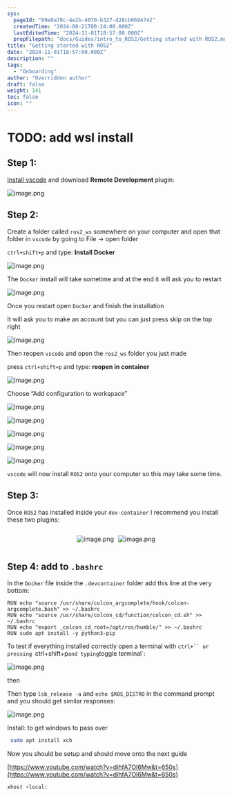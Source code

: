```yaml
---
sys:
  pageId: "89e0a78c-4e2b-4070-b327-d28cb0694742"
  createdTime: "2024-08-21T00:24:00.000Z"
  lastEditedTime: "2024-11-01T18:57:00.000Z"
  propFilepath: "docs/Guides/intro_to_ROS2/Getting started with ROS2.md"
title: "Getting started with ROS2"
date: "2024-11-01T18:57:00.000Z"
description: ""
tags:
  - "Onboarding"
author: "Overridden author"
draft: false
weight: 141
toc: false
icon: ""
---
```


# TODO: add wsl install

## Step 1:

[Install vscode](https://code.visualstudio.com/download) and download **Remote Development** plugin:

![image.png](https://prod-files-secure.s3.us-west-2.amazonaws.com/d518164a-d88e-44d1-a4ee-3adb3bd8bce0/efb52993-1881-4a40-b95e-6f020334f022/image.png?X-Amz-Algorithm=AWS4-HMAC-SHA256&X-Amz-Content-Sha256=UNSIGNED-PAYLOAD&X-Amz-Credential=ASIAZI2LB466RNCUF4QR%2F20250406%2Fus-west-2%2Fs3%2Faws4_request&X-Amz-Date=20250406T080932Z&X-Amz-Expires=3600&X-Amz-Security-Token=IQoJb3JpZ2luX2VjEMf%2F%2F%2F%2F%2F%2F%2F%2F%2F%2FwEaCXVzLXdlc3QtMiJHMEUCIEozjoi%2Bcw3ziSj1qE9Zr7tO3akXG6FTqNVcPIua8s07AiEA6G4nleawBRxFgzt63swD6OVvilE8n%2B%2F6CW%2BSPtdwgHMq%2FwMIQBAAGgw2Mzc0MjMxODM4MDUiDHqQlrtwAp93yC4sTSrcA9I4Zvw4MpMecAbviOHNzoiSSITJIn1afoDQsEzTWvlOn2STBkhqCW2lIceUGHlyNI%2FDvBhI%2B6mfr7hGiFL9s5UMM0dV2jlo3OR64FTaR%2F%2B1HSWfJUEcStwBJ9vkdnU4g6PY9DBgwPC0TasYfHwEcJIP7gZ8kwO%2BILeHkJq8zbD0hcl9AF6z7wCL7GTRbtxKgZjsA98FooYIQEmtiSKwLnUsm65d%2FY9%2BTVDpzd9ueWXV8ysDLplVQKSORWBGzXpP9wI58JUT6%2B2oUvpn19A1aFjIMU8ArQOkcPHVePvbelZyo3ml2xudd9q0mjfksiycqwVyy3Ju%2BmXzT9%2BHSPQF1PqHkC4R8ZrLkvZVGiSPHZXgW8nLK1BJwTb%2Fx6kkK%2F7DXud0RAorbQM3ulB9tDyj%2B6skXrM3%2BVCKF62lXfyCJIYwRGbj7dgoFQQWtrNPquWBk1%2BnLPYVOaMAYwoiZL5fBS34LwCGjTU600DkNckFy6y5wzj1op2nNP0r%2Bisb99CbmW4KWxLBvs7GBJ%2BneZWM8rGjvu73OBVc1%2FRYb00b6lduoWtdzEcG8ppvVoHzCVmg%2FC04nhxjClwtYUtjF%2Fs4qgJXP6A04INYBeCevCQwlTNc%2BG3cCDGu5H4luM8aMPm%2FyL8GOqUByXUmoUdiWvxMkvKZfRXhW4ymsoaKInGN3YNCHYzTLFnrrjxTgH2N4ZYMcxzAqYHIWeUkuYAwngdsVcYOl4R%2BSElWuIFaIaQCn6yjKTYpOHhgqWY6AaXuRu3fh20tgX0byMh5Iodtxf0S2wUNU%2BvgqQHT0OZ6b2CagLIZLfmGgdXyrp%2F%2FptczBWIobtRWvPX%2FR16jo4gqxO5mmsciuRnZRszBjH2Y&X-Amz-Signature=5e6255f8fa2bfe30822518adc046b6a9b0c980a9e04cfa02d44f83e0973d1929&X-Amz-SignedHeaders=host&x-id=GetObject)

## Step 2:

Create a folder called `ros2_ws` somewhere on your computer and open that folder in `vscode` by going to File → open folder 

`ctrl+shift+p` and type: **Install Docker**

![image.png](https://prod-files-secure.s3.us-west-2.amazonaws.com/d518164a-d88e-44d1-a4ee-3adb3bd8bce0/2269dc0e-1cd5-47ff-bceb-c04ad9b2eab0/image.png?X-Amz-Algorithm=AWS4-HMAC-SHA256&X-Amz-Content-Sha256=UNSIGNED-PAYLOAD&X-Amz-Credential=ASIAZI2LB466RNCUF4QR%2F20250406%2Fus-west-2%2Fs3%2Faws4_request&X-Amz-Date=20250406T080932Z&X-Amz-Expires=3600&X-Amz-Security-Token=IQoJb3JpZ2luX2VjEMf%2F%2F%2F%2F%2F%2F%2F%2F%2F%2FwEaCXVzLXdlc3QtMiJHMEUCIEozjoi%2Bcw3ziSj1qE9Zr7tO3akXG6FTqNVcPIua8s07AiEA6G4nleawBRxFgzt63swD6OVvilE8n%2B%2F6CW%2BSPtdwgHMq%2FwMIQBAAGgw2Mzc0MjMxODM4MDUiDHqQlrtwAp93yC4sTSrcA9I4Zvw4MpMecAbviOHNzoiSSITJIn1afoDQsEzTWvlOn2STBkhqCW2lIceUGHlyNI%2FDvBhI%2B6mfr7hGiFL9s5UMM0dV2jlo3OR64FTaR%2F%2B1HSWfJUEcStwBJ9vkdnU4g6PY9DBgwPC0TasYfHwEcJIP7gZ8kwO%2BILeHkJq8zbD0hcl9AF6z7wCL7GTRbtxKgZjsA98FooYIQEmtiSKwLnUsm65d%2FY9%2BTVDpzd9ueWXV8ysDLplVQKSORWBGzXpP9wI58JUT6%2B2oUvpn19A1aFjIMU8ArQOkcPHVePvbelZyo3ml2xudd9q0mjfksiycqwVyy3Ju%2BmXzT9%2BHSPQF1PqHkC4R8ZrLkvZVGiSPHZXgW8nLK1BJwTb%2Fx6kkK%2F7DXud0RAorbQM3ulB9tDyj%2B6skXrM3%2BVCKF62lXfyCJIYwRGbj7dgoFQQWtrNPquWBk1%2BnLPYVOaMAYwoiZL5fBS34LwCGjTU600DkNckFy6y5wzj1op2nNP0r%2Bisb99CbmW4KWxLBvs7GBJ%2BneZWM8rGjvu73OBVc1%2FRYb00b6lduoWtdzEcG8ppvVoHzCVmg%2FC04nhxjClwtYUtjF%2Fs4qgJXP6A04INYBeCevCQwlTNc%2BG3cCDGu5H4luM8aMPm%2FyL8GOqUByXUmoUdiWvxMkvKZfRXhW4ymsoaKInGN3YNCHYzTLFnrrjxTgH2N4ZYMcxzAqYHIWeUkuYAwngdsVcYOl4R%2BSElWuIFaIaQCn6yjKTYpOHhgqWY6AaXuRu3fh20tgX0byMh5Iodtxf0S2wUNU%2BvgqQHT0OZ6b2CagLIZLfmGgdXyrp%2F%2FptczBWIobtRWvPX%2FR16jo4gqxO5mmsciuRnZRszBjH2Y&X-Amz-Signature=4ac43f4e7ea3dfe71bb7a922924aaefa899d1cc4f4e83667cd2fd05270ca43ae&X-Amz-SignedHeaders=host&x-id=GetObject)

The `Docker` install will take sometime and at the end it will ask you to restart

![image.png](https://prod-files-secure.s3.us-west-2.amazonaws.com/d518164a-d88e-44d1-a4ee-3adb3bd8bce0/ed233f78-be33-4b1f-b89c-9c346c0e961e/image.png?X-Amz-Algorithm=AWS4-HMAC-SHA256&X-Amz-Content-Sha256=UNSIGNED-PAYLOAD&X-Amz-Credential=ASIAZI2LB466RNCUF4QR%2F20250406%2Fus-west-2%2Fs3%2Faws4_request&X-Amz-Date=20250406T080932Z&X-Amz-Expires=3600&X-Amz-Security-Token=IQoJb3JpZ2luX2VjEMf%2F%2F%2F%2F%2F%2F%2F%2F%2F%2FwEaCXVzLXdlc3QtMiJHMEUCIEozjoi%2Bcw3ziSj1qE9Zr7tO3akXG6FTqNVcPIua8s07AiEA6G4nleawBRxFgzt63swD6OVvilE8n%2B%2F6CW%2BSPtdwgHMq%2FwMIQBAAGgw2Mzc0MjMxODM4MDUiDHqQlrtwAp93yC4sTSrcA9I4Zvw4MpMecAbviOHNzoiSSITJIn1afoDQsEzTWvlOn2STBkhqCW2lIceUGHlyNI%2FDvBhI%2B6mfr7hGiFL9s5UMM0dV2jlo3OR64FTaR%2F%2B1HSWfJUEcStwBJ9vkdnU4g6PY9DBgwPC0TasYfHwEcJIP7gZ8kwO%2BILeHkJq8zbD0hcl9AF6z7wCL7GTRbtxKgZjsA98FooYIQEmtiSKwLnUsm65d%2FY9%2BTVDpzd9ueWXV8ysDLplVQKSORWBGzXpP9wI58JUT6%2B2oUvpn19A1aFjIMU8ArQOkcPHVePvbelZyo3ml2xudd9q0mjfksiycqwVyy3Ju%2BmXzT9%2BHSPQF1PqHkC4R8ZrLkvZVGiSPHZXgW8nLK1BJwTb%2Fx6kkK%2F7DXud0RAorbQM3ulB9tDyj%2B6skXrM3%2BVCKF62lXfyCJIYwRGbj7dgoFQQWtrNPquWBk1%2BnLPYVOaMAYwoiZL5fBS34LwCGjTU600DkNckFy6y5wzj1op2nNP0r%2Bisb99CbmW4KWxLBvs7GBJ%2BneZWM8rGjvu73OBVc1%2FRYb00b6lduoWtdzEcG8ppvVoHzCVmg%2FC04nhxjClwtYUtjF%2Fs4qgJXP6A04INYBeCevCQwlTNc%2BG3cCDGu5H4luM8aMPm%2FyL8GOqUByXUmoUdiWvxMkvKZfRXhW4ymsoaKInGN3YNCHYzTLFnrrjxTgH2N4ZYMcxzAqYHIWeUkuYAwngdsVcYOl4R%2BSElWuIFaIaQCn6yjKTYpOHhgqWY6AaXuRu3fh20tgX0byMh5Iodtxf0S2wUNU%2BvgqQHT0OZ6b2CagLIZLfmGgdXyrp%2F%2FptczBWIobtRWvPX%2FR16jo4gqxO5mmsciuRnZRszBjH2Y&X-Amz-Signature=aa3eef46a1cb65a8cc0aabf151d80fabd170b169e4415516a19cb34d167cafaa&X-Amz-SignedHeaders=host&x-id=GetObject)

Once you restart open `Docker` and finish the installation

It will ask you to make an account but you can just press skip on the top right

![image.png](https://prod-files-secure.s3.us-west-2.amazonaws.com/d518164a-d88e-44d1-a4ee-3adb3bd8bce0/21010ad9-1659-4fd9-9f59-9932a09b2a3d/image.png?X-Amz-Algorithm=AWS4-HMAC-SHA256&X-Amz-Content-Sha256=UNSIGNED-PAYLOAD&X-Amz-Credential=ASIAZI2LB466RNCUF4QR%2F20250406%2Fus-west-2%2Fs3%2Faws4_request&X-Amz-Date=20250406T080932Z&X-Amz-Expires=3600&X-Amz-Security-Token=IQoJb3JpZ2luX2VjEMf%2F%2F%2F%2F%2F%2F%2F%2F%2F%2FwEaCXVzLXdlc3QtMiJHMEUCIEozjoi%2Bcw3ziSj1qE9Zr7tO3akXG6FTqNVcPIua8s07AiEA6G4nleawBRxFgzt63swD6OVvilE8n%2B%2F6CW%2BSPtdwgHMq%2FwMIQBAAGgw2Mzc0MjMxODM4MDUiDHqQlrtwAp93yC4sTSrcA9I4Zvw4MpMecAbviOHNzoiSSITJIn1afoDQsEzTWvlOn2STBkhqCW2lIceUGHlyNI%2FDvBhI%2B6mfr7hGiFL9s5UMM0dV2jlo3OR64FTaR%2F%2B1HSWfJUEcStwBJ9vkdnU4g6PY9DBgwPC0TasYfHwEcJIP7gZ8kwO%2BILeHkJq8zbD0hcl9AF6z7wCL7GTRbtxKgZjsA98FooYIQEmtiSKwLnUsm65d%2FY9%2BTVDpzd9ueWXV8ysDLplVQKSORWBGzXpP9wI58JUT6%2B2oUvpn19A1aFjIMU8ArQOkcPHVePvbelZyo3ml2xudd9q0mjfksiycqwVyy3Ju%2BmXzT9%2BHSPQF1PqHkC4R8ZrLkvZVGiSPHZXgW8nLK1BJwTb%2Fx6kkK%2F7DXud0RAorbQM3ulB9tDyj%2B6skXrM3%2BVCKF62lXfyCJIYwRGbj7dgoFQQWtrNPquWBk1%2BnLPYVOaMAYwoiZL5fBS34LwCGjTU600DkNckFy6y5wzj1op2nNP0r%2Bisb99CbmW4KWxLBvs7GBJ%2BneZWM8rGjvu73OBVc1%2FRYb00b6lduoWtdzEcG8ppvVoHzCVmg%2FC04nhxjClwtYUtjF%2Fs4qgJXP6A04INYBeCevCQwlTNc%2BG3cCDGu5H4luM8aMPm%2FyL8GOqUByXUmoUdiWvxMkvKZfRXhW4ymsoaKInGN3YNCHYzTLFnrrjxTgH2N4ZYMcxzAqYHIWeUkuYAwngdsVcYOl4R%2BSElWuIFaIaQCn6yjKTYpOHhgqWY6AaXuRu3fh20tgX0byMh5Iodtxf0S2wUNU%2BvgqQHT0OZ6b2CagLIZLfmGgdXyrp%2F%2FptczBWIobtRWvPX%2FR16jo4gqxO5mmsciuRnZRszBjH2Y&X-Amz-Signature=1fa7fcd5c2315ed6bb481577893ae3fd6cd81a91118407cdfd54eba2ebd63de3&X-Amz-SignedHeaders=host&x-id=GetObject)

Then reopen `vscode` and open the `ros2_ws` folder you just made

press `ctrl+shift+p` and type: **reopen in container**

![image.png](https://prod-files-secure.s3.us-west-2.amazonaws.com/d518164a-d88e-44d1-a4ee-3adb3bd8bce0/4e93b8c2-41ad-488c-8095-c74205196118/image.png?X-Amz-Algorithm=AWS4-HMAC-SHA256&X-Amz-Content-Sha256=UNSIGNED-PAYLOAD&X-Amz-Credential=ASIAZI2LB466RNCUF4QR%2F20250406%2Fus-west-2%2Fs3%2Faws4_request&X-Amz-Date=20250406T080932Z&X-Amz-Expires=3600&X-Amz-Security-Token=IQoJb3JpZ2luX2VjEMf%2F%2F%2F%2F%2F%2F%2F%2F%2F%2FwEaCXVzLXdlc3QtMiJHMEUCIEozjoi%2Bcw3ziSj1qE9Zr7tO3akXG6FTqNVcPIua8s07AiEA6G4nleawBRxFgzt63swD6OVvilE8n%2B%2F6CW%2BSPtdwgHMq%2FwMIQBAAGgw2Mzc0MjMxODM4MDUiDHqQlrtwAp93yC4sTSrcA9I4Zvw4MpMecAbviOHNzoiSSITJIn1afoDQsEzTWvlOn2STBkhqCW2lIceUGHlyNI%2FDvBhI%2B6mfr7hGiFL9s5UMM0dV2jlo3OR64FTaR%2F%2B1HSWfJUEcStwBJ9vkdnU4g6PY9DBgwPC0TasYfHwEcJIP7gZ8kwO%2BILeHkJq8zbD0hcl9AF6z7wCL7GTRbtxKgZjsA98FooYIQEmtiSKwLnUsm65d%2FY9%2BTVDpzd9ueWXV8ysDLplVQKSORWBGzXpP9wI58JUT6%2B2oUvpn19A1aFjIMU8ArQOkcPHVePvbelZyo3ml2xudd9q0mjfksiycqwVyy3Ju%2BmXzT9%2BHSPQF1PqHkC4R8ZrLkvZVGiSPHZXgW8nLK1BJwTb%2Fx6kkK%2F7DXud0RAorbQM3ulB9tDyj%2B6skXrM3%2BVCKF62lXfyCJIYwRGbj7dgoFQQWtrNPquWBk1%2BnLPYVOaMAYwoiZL5fBS34LwCGjTU600DkNckFy6y5wzj1op2nNP0r%2Bisb99CbmW4KWxLBvs7GBJ%2BneZWM8rGjvu73OBVc1%2FRYb00b6lduoWtdzEcG8ppvVoHzCVmg%2FC04nhxjClwtYUtjF%2Fs4qgJXP6A04INYBeCevCQwlTNc%2BG3cCDGu5H4luM8aMPm%2FyL8GOqUByXUmoUdiWvxMkvKZfRXhW4ymsoaKInGN3YNCHYzTLFnrrjxTgH2N4ZYMcxzAqYHIWeUkuYAwngdsVcYOl4R%2BSElWuIFaIaQCn6yjKTYpOHhgqWY6AaXuRu3fh20tgX0byMh5Iodtxf0S2wUNU%2BvgqQHT0OZ6b2CagLIZLfmGgdXyrp%2F%2FptczBWIobtRWvPX%2FR16jo4gqxO5mmsciuRnZRszBjH2Y&X-Amz-Signature=235a7fa0103c340d832a27701963096ac4ebef3d1cebe4ee8d8d790959fae885&X-Amz-SignedHeaders=host&x-id=GetObject)

Choose “Add configuration to workspace”

![image.png](https://prod-files-secure.s3.us-west-2.amazonaws.com/d518164a-d88e-44d1-a4ee-3adb3bd8bce0/9560b282-5060-4989-ba37-97e7b2c22476/image.png?X-Amz-Algorithm=AWS4-HMAC-SHA256&X-Amz-Content-Sha256=UNSIGNED-PAYLOAD&X-Amz-Credential=ASIAZI2LB466RNCUF4QR%2F20250406%2Fus-west-2%2Fs3%2Faws4_request&X-Amz-Date=20250406T080932Z&X-Amz-Expires=3600&X-Amz-Security-Token=IQoJb3JpZ2luX2VjEMf%2F%2F%2F%2F%2F%2F%2F%2F%2F%2FwEaCXVzLXdlc3QtMiJHMEUCIEozjoi%2Bcw3ziSj1qE9Zr7tO3akXG6FTqNVcPIua8s07AiEA6G4nleawBRxFgzt63swD6OVvilE8n%2B%2F6CW%2BSPtdwgHMq%2FwMIQBAAGgw2Mzc0MjMxODM4MDUiDHqQlrtwAp93yC4sTSrcA9I4Zvw4MpMecAbviOHNzoiSSITJIn1afoDQsEzTWvlOn2STBkhqCW2lIceUGHlyNI%2FDvBhI%2B6mfr7hGiFL9s5UMM0dV2jlo3OR64FTaR%2F%2B1HSWfJUEcStwBJ9vkdnU4g6PY9DBgwPC0TasYfHwEcJIP7gZ8kwO%2BILeHkJq8zbD0hcl9AF6z7wCL7GTRbtxKgZjsA98FooYIQEmtiSKwLnUsm65d%2FY9%2BTVDpzd9ueWXV8ysDLplVQKSORWBGzXpP9wI58JUT6%2B2oUvpn19A1aFjIMU8ArQOkcPHVePvbelZyo3ml2xudd9q0mjfksiycqwVyy3Ju%2BmXzT9%2BHSPQF1PqHkC4R8ZrLkvZVGiSPHZXgW8nLK1BJwTb%2Fx6kkK%2F7DXud0RAorbQM3ulB9tDyj%2B6skXrM3%2BVCKF62lXfyCJIYwRGbj7dgoFQQWtrNPquWBk1%2BnLPYVOaMAYwoiZL5fBS34LwCGjTU600DkNckFy6y5wzj1op2nNP0r%2Bisb99CbmW4KWxLBvs7GBJ%2BneZWM8rGjvu73OBVc1%2FRYb00b6lduoWtdzEcG8ppvVoHzCVmg%2FC04nhxjClwtYUtjF%2Fs4qgJXP6A04INYBeCevCQwlTNc%2BG3cCDGu5H4luM8aMPm%2FyL8GOqUByXUmoUdiWvxMkvKZfRXhW4ymsoaKInGN3YNCHYzTLFnrrjxTgH2N4ZYMcxzAqYHIWeUkuYAwngdsVcYOl4R%2BSElWuIFaIaQCn6yjKTYpOHhgqWY6AaXuRu3fh20tgX0byMh5Iodtxf0S2wUNU%2BvgqQHT0OZ6b2CagLIZLfmGgdXyrp%2F%2FptczBWIobtRWvPX%2FR16jo4gqxO5mmsciuRnZRszBjH2Y&X-Amz-Signature=dd4223ada114d1c7d26db92867012176ea4d3847a5f996248b47720f295e59c4&X-Amz-SignedHeaders=host&x-id=GetObject)

![image.png](https://prod-files-secure.s3.us-west-2.amazonaws.com/d518164a-d88e-44d1-a4ee-3adb3bd8bce0/2ee63f81-886b-48e8-a553-dc6e5eac99e4/image.png?X-Amz-Algorithm=AWS4-HMAC-SHA256&X-Amz-Content-Sha256=UNSIGNED-PAYLOAD&X-Amz-Credential=ASIAZI2LB466RNCUF4QR%2F20250406%2Fus-west-2%2Fs3%2Faws4_request&X-Amz-Date=20250406T080932Z&X-Amz-Expires=3600&X-Amz-Security-Token=IQoJb3JpZ2luX2VjEMf%2F%2F%2F%2F%2F%2F%2F%2F%2F%2FwEaCXVzLXdlc3QtMiJHMEUCIEozjoi%2Bcw3ziSj1qE9Zr7tO3akXG6FTqNVcPIua8s07AiEA6G4nleawBRxFgzt63swD6OVvilE8n%2B%2F6CW%2BSPtdwgHMq%2FwMIQBAAGgw2Mzc0MjMxODM4MDUiDHqQlrtwAp93yC4sTSrcA9I4Zvw4MpMecAbviOHNzoiSSITJIn1afoDQsEzTWvlOn2STBkhqCW2lIceUGHlyNI%2FDvBhI%2B6mfr7hGiFL9s5UMM0dV2jlo3OR64FTaR%2F%2B1HSWfJUEcStwBJ9vkdnU4g6PY9DBgwPC0TasYfHwEcJIP7gZ8kwO%2BILeHkJq8zbD0hcl9AF6z7wCL7GTRbtxKgZjsA98FooYIQEmtiSKwLnUsm65d%2FY9%2BTVDpzd9ueWXV8ysDLplVQKSORWBGzXpP9wI58JUT6%2B2oUvpn19A1aFjIMU8ArQOkcPHVePvbelZyo3ml2xudd9q0mjfksiycqwVyy3Ju%2BmXzT9%2BHSPQF1PqHkC4R8ZrLkvZVGiSPHZXgW8nLK1BJwTb%2Fx6kkK%2F7DXud0RAorbQM3ulB9tDyj%2B6skXrM3%2BVCKF62lXfyCJIYwRGbj7dgoFQQWtrNPquWBk1%2BnLPYVOaMAYwoiZL5fBS34LwCGjTU600DkNckFy6y5wzj1op2nNP0r%2Bisb99CbmW4KWxLBvs7GBJ%2BneZWM8rGjvu73OBVc1%2FRYb00b6lduoWtdzEcG8ppvVoHzCVmg%2FC04nhxjClwtYUtjF%2Fs4qgJXP6A04INYBeCevCQwlTNc%2BG3cCDGu5H4luM8aMPm%2FyL8GOqUByXUmoUdiWvxMkvKZfRXhW4ymsoaKInGN3YNCHYzTLFnrrjxTgH2N4ZYMcxzAqYHIWeUkuYAwngdsVcYOl4R%2BSElWuIFaIaQCn6yjKTYpOHhgqWY6AaXuRu3fh20tgX0byMh5Iodtxf0S2wUNU%2BvgqQHT0OZ6b2CagLIZLfmGgdXyrp%2F%2FptczBWIobtRWvPX%2FR16jo4gqxO5mmsciuRnZRszBjH2Y&X-Amz-Signature=2aca579cfac788d23b28118eeb044199177259019eea7bbc96efbab8ceabb49d&X-Amz-SignedHeaders=host&x-id=GetObject)

![image.png](https://prod-files-secure.s3.us-west-2.amazonaws.com/d518164a-d88e-44d1-a4ee-3adb3bd8bce0/ae1580b2-b048-407e-aed9-b584224a7a04/image.png?X-Amz-Algorithm=AWS4-HMAC-SHA256&X-Amz-Content-Sha256=UNSIGNED-PAYLOAD&X-Amz-Credential=ASIAZI2LB466RNCUF4QR%2F20250406%2Fus-west-2%2Fs3%2Faws4_request&X-Amz-Date=20250406T080932Z&X-Amz-Expires=3600&X-Amz-Security-Token=IQoJb3JpZ2luX2VjEMf%2F%2F%2F%2F%2F%2F%2F%2F%2F%2FwEaCXVzLXdlc3QtMiJHMEUCIEozjoi%2Bcw3ziSj1qE9Zr7tO3akXG6FTqNVcPIua8s07AiEA6G4nleawBRxFgzt63swD6OVvilE8n%2B%2F6CW%2BSPtdwgHMq%2FwMIQBAAGgw2Mzc0MjMxODM4MDUiDHqQlrtwAp93yC4sTSrcA9I4Zvw4MpMecAbviOHNzoiSSITJIn1afoDQsEzTWvlOn2STBkhqCW2lIceUGHlyNI%2FDvBhI%2B6mfr7hGiFL9s5UMM0dV2jlo3OR64FTaR%2F%2B1HSWfJUEcStwBJ9vkdnU4g6PY9DBgwPC0TasYfHwEcJIP7gZ8kwO%2BILeHkJq8zbD0hcl9AF6z7wCL7GTRbtxKgZjsA98FooYIQEmtiSKwLnUsm65d%2FY9%2BTVDpzd9ueWXV8ysDLplVQKSORWBGzXpP9wI58JUT6%2B2oUvpn19A1aFjIMU8ArQOkcPHVePvbelZyo3ml2xudd9q0mjfksiycqwVyy3Ju%2BmXzT9%2BHSPQF1PqHkC4R8ZrLkvZVGiSPHZXgW8nLK1BJwTb%2Fx6kkK%2F7DXud0RAorbQM3ulB9tDyj%2B6skXrM3%2BVCKF62lXfyCJIYwRGbj7dgoFQQWtrNPquWBk1%2BnLPYVOaMAYwoiZL5fBS34LwCGjTU600DkNckFy6y5wzj1op2nNP0r%2Bisb99CbmW4KWxLBvs7GBJ%2BneZWM8rGjvu73OBVc1%2FRYb00b6lduoWtdzEcG8ppvVoHzCVmg%2FC04nhxjClwtYUtjF%2Fs4qgJXP6A04INYBeCevCQwlTNc%2BG3cCDGu5H4luM8aMPm%2FyL8GOqUByXUmoUdiWvxMkvKZfRXhW4ymsoaKInGN3YNCHYzTLFnrrjxTgH2N4ZYMcxzAqYHIWeUkuYAwngdsVcYOl4R%2BSElWuIFaIaQCn6yjKTYpOHhgqWY6AaXuRu3fh20tgX0byMh5Iodtxf0S2wUNU%2BvgqQHT0OZ6b2CagLIZLfmGgdXyrp%2F%2FptczBWIobtRWvPX%2FR16jo4gqxO5mmsciuRnZRszBjH2Y&X-Amz-Signature=99b877fa92a1f854cab9696aeb44576a10155c344378c94fca457445b45a0753&X-Amz-SignedHeaders=host&x-id=GetObject)

![image.png](https://prod-files-secure.s3.us-west-2.amazonaws.com/d518164a-d88e-44d1-a4ee-3adb3bd8bce0/53255b28-f75e-430f-b9e3-c0ac8577e42b/image.png?X-Amz-Algorithm=AWS4-HMAC-SHA256&X-Amz-Content-Sha256=UNSIGNED-PAYLOAD&X-Amz-Credential=ASIAZI2LB466RNCUF4QR%2F20250406%2Fus-west-2%2Fs3%2Faws4_request&X-Amz-Date=20250406T080932Z&X-Amz-Expires=3600&X-Amz-Security-Token=IQoJb3JpZ2luX2VjEMf%2F%2F%2F%2F%2F%2F%2F%2F%2F%2FwEaCXVzLXdlc3QtMiJHMEUCIEozjoi%2Bcw3ziSj1qE9Zr7tO3akXG6FTqNVcPIua8s07AiEA6G4nleawBRxFgzt63swD6OVvilE8n%2B%2F6CW%2BSPtdwgHMq%2FwMIQBAAGgw2Mzc0MjMxODM4MDUiDHqQlrtwAp93yC4sTSrcA9I4Zvw4MpMecAbviOHNzoiSSITJIn1afoDQsEzTWvlOn2STBkhqCW2lIceUGHlyNI%2FDvBhI%2B6mfr7hGiFL9s5UMM0dV2jlo3OR64FTaR%2F%2B1HSWfJUEcStwBJ9vkdnU4g6PY9DBgwPC0TasYfHwEcJIP7gZ8kwO%2BILeHkJq8zbD0hcl9AF6z7wCL7GTRbtxKgZjsA98FooYIQEmtiSKwLnUsm65d%2FY9%2BTVDpzd9ueWXV8ysDLplVQKSORWBGzXpP9wI58JUT6%2B2oUvpn19A1aFjIMU8ArQOkcPHVePvbelZyo3ml2xudd9q0mjfksiycqwVyy3Ju%2BmXzT9%2BHSPQF1PqHkC4R8ZrLkvZVGiSPHZXgW8nLK1BJwTb%2Fx6kkK%2F7DXud0RAorbQM3ulB9tDyj%2B6skXrM3%2BVCKF62lXfyCJIYwRGbj7dgoFQQWtrNPquWBk1%2BnLPYVOaMAYwoiZL5fBS34LwCGjTU600DkNckFy6y5wzj1op2nNP0r%2Bisb99CbmW4KWxLBvs7GBJ%2BneZWM8rGjvu73OBVc1%2FRYb00b6lduoWtdzEcG8ppvVoHzCVmg%2FC04nhxjClwtYUtjF%2Fs4qgJXP6A04INYBeCevCQwlTNc%2BG3cCDGu5H4luM8aMPm%2FyL8GOqUByXUmoUdiWvxMkvKZfRXhW4ymsoaKInGN3YNCHYzTLFnrrjxTgH2N4ZYMcxzAqYHIWeUkuYAwngdsVcYOl4R%2BSElWuIFaIaQCn6yjKTYpOHhgqWY6AaXuRu3fh20tgX0byMh5Iodtxf0S2wUNU%2BvgqQHT0OZ6b2CagLIZLfmGgdXyrp%2F%2FptczBWIobtRWvPX%2FR16jo4gqxO5mmsciuRnZRszBjH2Y&X-Amz-Signature=71e7a3bef22651bc0054ca7573ee252646145370fa65461513d4a85a164bac1f&X-Amz-SignedHeaders=host&x-id=GetObject)

![image.png](https://prod-files-secure.s3.us-west-2.amazonaws.com/d518164a-d88e-44d1-a4ee-3adb3bd8bce0/7c562767-5af9-4ffb-97d1-327bcdf4ee00/image.png?X-Amz-Algorithm=AWS4-HMAC-SHA256&X-Amz-Content-Sha256=UNSIGNED-PAYLOAD&X-Amz-Credential=ASIAZI2LB466RNCUF4QR%2F20250406%2Fus-west-2%2Fs3%2Faws4_request&X-Amz-Date=20250406T080932Z&X-Amz-Expires=3600&X-Amz-Security-Token=IQoJb3JpZ2luX2VjEMf%2F%2F%2F%2F%2F%2F%2F%2F%2F%2FwEaCXVzLXdlc3QtMiJHMEUCIEozjoi%2Bcw3ziSj1qE9Zr7tO3akXG6FTqNVcPIua8s07AiEA6G4nleawBRxFgzt63swD6OVvilE8n%2B%2F6CW%2BSPtdwgHMq%2FwMIQBAAGgw2Mzc0MjMxODM4MDUiDHqQlrtwAp93yC4sTSrcA9I4Zvw4MpMecAbviOHNzoiSSITJIn1afoDQsEzTWvlOn2STBkhqCW2lIceUGHlyNI%2FDvBhI%2B6mfr7hGiFL9s5UMM0dV2jlo3OR64FTaR%2F%2B1HSWfJUEcStwBJ9vkdnU4g6PY9DBgwPC0TasYfHwEcJIP7gZ8kwO%2BILeHkJq8zbD0hcl9AF6z7wCL7GTRbtxKgZjsA98FooYIQEmtiSKwLnUsm65d%2FY9%2BTVDpzd9ueWXV8ysDLplVQKSORWBGzXpP9wI58JUT6%2B2oUvpn19A1aFjIMU8ArQOkcPHVePvbelZyo3ml2xudd9q0mjfksiycqwVyy3Ju%2BmXzT9%2BHSPQF1PqHkC4R8ZrLkvZVGiSPHZXgW8nLK1BJwTb%2Fx6kkK%2F7DXud0RAorbQM3ulB9tDyj%2B6skXrM3%2BVCKF62lXfyCJIYwRGbj7dgoFQQWtrNPquWBk1%2BnLPYVOaMAYwoiZL5fBS34LwCGjTU600DkNckFy6y5wzj1op2nNP0r%2Bisb99CbmW4KWxLBvs7GBJ%2BneZWM8rGjvu73OBVc1%2FRYb00b6lduoWtdzEcG8ppvVoHzCVmg%2FC04nhxjClwtYUtjF%2Fs4qgJXP6A04INYBeCevCQwlTNc%2BG3cCDGu5H4luM8aMPm%2FyL8GOqUByXUmoUdiWvxMkvKZfRXhW4ymsoaKInGN3YNCHYzTLFnrrjxTgH2N4ZYMcxzAqYHIWeUkuYAwngdsVcYOl4R%2BSElWuIFaIaQCn6yjKTYpOHhgqWY6AaXuRu3fh20tgX0byMh5Iodtxf0S2wUNU%2BvgqQHT0OZ6b2CagLIZLfmGgdXyrp%2F%2FptczBWIobtRWvPX%2FR16jo4gqxO5mmsciuRnZRszBjH2Y&X-Amz-Signature=a8e80ea30a2ca1e6131ec8d23d1608f00d3d298aa7c86a37ff5dda27a9114e2f&X-Amz-SignedHeaders=host&x-id=GetObject)

`vscode` will now install `ROS2` onto your computer so this may take some time.

## Step 3:

Once `ROS2` has installed inside your `dev-container` I recommend you install these two plugins:

<div style="display: flex;flex-direction: row; column-gap:10px; max-width: 630px;justify-content: center;">
<div>

![image.png](https://prod-files-secure.s3.us-west-2.amazonaws.com/d518164a-d88e-44d1-a4ee-3adb3bd8bce0/3fc3d550-5a54-4ba1-ba6b-faa01cdb7369/image.png?X-Amz-Algorithm=AWS4-HMAC-SHA256&X-Amz-Content-Sha256=UNSIGNED-PAYLOAD&X-Amz-Credential=ASIAZI2LB466WI4TGHPW%2F20250406%2Fus-west-2%2Fs3%2Faws4_request&X-Amz-Date=20250406T080936Z&X-Amz-Expires=3600&X-Amz-Security-Token=IQoJb3JpZ2luX2VjEMf%2F%2F%2F%2F%2F%2F%2F%2F%2F%2FwEaCXVzLXdlc3QtMiJIMEYCIQCtazQRg62lWaLRFOe3p1x1wLveiydaBS46v6te1Z0PQAIhAMDCBYkDPZ%2Bu%2BaL1OesAWvJj9c3NoxKTJPzTm2UKdumAKv8DCEAQABoMNjM3NDIzMTgzODA1IgzQnKtSJ4O1KrnEIV8q3AMqeu2OGkICGBohN5ROPHKhcanRsSuBLyebWAvwZSwRb1UDGBvKXP8cpXnDJIi50Wbw3sX0JWpjQ4UjTMTb9WEC161rgZnbdcgVpizG3F%2FAo1lW1aBoihfRfey5XFmFo1XyudgF9YiVXa0URwjJzZLMdbaBbe1ENm5kU75My5DMvyjx0BMStrgjMORFaIe4Ns0ev8Oi8atvAtxgplNq4Ad7uTUjBZuE2G7NVefyhi3fieDGUevs%2F5vvFoNn9j90HMKeOe%2FS2hWCJCsh85GAKRY4Yj0Hg0I7NFgf9EtBcuvRHhC4ubAXZjkqPf3iI9XvMDN6Pzg64aNdoS9k9E05LfYQ1sOoXcmid8O5uhwfSD0yVUckGefa5nVi9FyN4VvbxzrC3DKvFOh%2BU%2B6ZQmyef27Q18HiGfvDl0GQSU%2BkInvPYS8XSwrr%2BnFDvBzE7eZYIRB3c7%2FDNA%2FnrsiMww7iRsfENnIEi7Si3UMY4fc1JRnRqUIcGk2%2Fzh%2F3byljffd50Sa%2B3P%2Bj5YcDnDHmr2gGe1gspyfu22N6LV9TFA04Lobw8r9pgVa1o6JQDInbqYZ3YLDmfS3akvQauTdfcg5ItnDdctMwpWPLHVc0ipVkxDf3y3HaNW6O9JzzuDxcvzDowMi%2FBjqkAUKWr7Oa1q3C4%2F1Qv64284Nr0FBsDGsdTFV2K2oTFW%2BJtBXe%2FDbMZGqtyMRRHjA3iuTn52rrXszD2Fmt4Btx11in8PfhISg3a6zXyHHRHpx19uXrl7cbGs8qagl2oAvAIYLckGL6Szp9KK4daWotM91HIcRdwlnL4UYtlyfuawHuO7aV5ynVDCqwUV8%2BhZzuhSFU5zs20mLfWYNOXuPUHhX56bVA&X-Amz-Signature=63fac9864f1e26b154f602ef7d5ea2a6cf47febca626f10a82600873c4d6e342&X-Amz-SignedHeaders=host&x-id=GetObject)

</div>
<div>

![image.png](https://prod-files-secure.s3.us-west-2.amazonaws.com/d518164a-d88e-44d1-a4ee-3adb3bd8bce0/d994cc66-13c2-4093-a5a3-f84cf4601a82/image.png?X-Amz-Algorithm=AWS4-HMAC-SHA256&X-Amz-Content-Sha256=UNSIGNED-PAYLOAD&X-Amz-Credential=ASIAZI2LB466TE4AR64J%2F20250406%2Fus-west-2%2Fs3%2Faws4_request&X-Amz-Date=20250406T080936Z&X-Amz-Expires=3600&X-Amz-Security-Token=IQoJb3JpZ2luX2VjEMf%2F%2F%2F%2F%2F%2F%2F%2F%2F%2FwEaCXVzLXdlc3QtMiJHMEUCIQC1HkFiRx8bmPRz1lZ71Uq%2Bbt2%2FM4RMwMGeN0kmKbb3hQIgTQBVNIScncot1F%2BsX6etTCVMwmdmSEON3oJr4ul4%2FzMq%2FwMIQBAAGgw2Mzc0MjMxODM4MDUiDFQt7d9RZA%2BkVObpeircAzw9nNmD6KXstvQR4aQqGgv%2BxiMkcI3s6FYejNKgDwN8kJRchgDQf%2F9wE7lyHzK5UZ%2BAos254YWsAr4sAfqwZ8kvCLNkXvIQHrS2lykNFsNzZRJe%2FS9%2B4avA9GLxg2YCyvuOkSr2FgyZM5i7lqPukbOl6dAEOqozuQFuQI0tqFWQTWdme1leQYnMYLQ9Aj52c3UkPYQNrKZuX3toHwnrocyZ7EpDmV4EAcnWbJulBMiti42VwyW6IBZq5fWxTPOu4jyThhkoi59Snl9BREYTt3z2dGgQDm8feeiVo1pinuMNL8V7gCq8x5aVtw%2BTtgZRP6ZBMRV2pUrpH5LABDUIvurRKGFfn1L0lR7BgKqnWcOUUrYo42WOLk82EKuN%2BdZ7Z0cY5C4P734fIY95mY8gGsRJfJDa39e9o8qcofZiqANo5pY%2B35n5YCSnGS1nGEpxv0NX79uwr2nBpV%2BwTbWWIahzpupyW4jVWeuCVltbuw2GlrrHIYYlnp4io3ClCb1gXaA1bqYLgB07Mo2a6Mg8xQBqfcGwHsffPU1tgDUBEKkkadj%2B7REt80AZSME3Tblg5ww0x4yEC1OUPcPOxi942oi0y0%2BI15GWxyKm497ufz8n7e%2BQB9ivjSgD9ZGzMJTAyL8GOqUBHLzrzT8YpxiUe%2FlQitk09ar2YJjt%2B7Y2GvdKABLXdzPBYod1FtE6XdqO%2BAMnSaacsxe70%2F1z%2Bsr5CRAmpAABasnxh%2B8CjV7IRl%2BLejeRd0I6Hbc%2F6dP6J111lpU05bSSgXmI5PWcxhIAqxmtHExr35HzFf6aITdB6Ylx9pZo2ZiE%2Fzgl6SeXo%2FwAXnakc7XldmV3BYoNdmHcGQCRygxu5rIt57%2Bh&X-Amz-Signature=9cbc2151b9375499fd900f0a9e4c51e7f62dc168015526fcb1c52950f0f88b0e&X-Amz-SignedHeaders=host&x-id=GetObject)

</div>
</div>

## Step 4: add to `.bashrc`

In the `Docker` file inside the `.devcontainer` folder add this line at the very bottom: 

```docker
RUN echo "source /usr/share/colcon_argcomplete/hook/colcon-argcomplete.bash" >> ~/.bashrc
RUN echo "source /usr/share/colcon_cd/function/colcon_cd.sh" >> ~/.bashrc
RUN echo "export _colcon_cd_root=/opt/ros/humble/" >> ~/.bashrc
RUN sudo apt install -y python3-pip 
```

To test if everything installed correctly open a terminal with `ctrl+`` or pressing `ctrl+shift+p` and typing `toggle terminal`:

![image.png](https://prod-files-secure.s3.us-west-2.amazonaws.com/d518164a-d88e-44d1-a4ee-3adb3bd8bce0/6a4943d8-b04e-4c02-9a58-775f3384d1a5/image.png?X-Amz-Algorithm=AWS4-HMAC-SHA256&X-Amz-Content-Sha256=UNSIGNED-PAYLOAD&X-Amz-Credential=ASIAZI2LB466RNCUF4QR%2F20250406%2Fus-west-2%2Fs3%2Faws4_request&X-Amz-Date=20250406T080932Z&X-Amz-Expires=3600&X-Amz-Security-Token=IQoJb3JpZ2luX2VjEMf%2F%2F%2F%2F%2F%2F%2F%2F%2F%2FwEaCXVzLXdlc3QtMiJHMEUCIEozjoi%2Bcw3ziSj1qE9Zr7tO3akXG6FTqNVcPIua8s07AiEA6G4nleawBRxFgzt63swD6OVvilE8n%2B%2F6CW%2BSPtdwgHMq%2FwMIQBAAGgw2Mzc0MjMxODM4MDUiDHqQlrtwAp93yC4sTSrcA9I4Zvw4MpMecAbviOHNzoiSSITJIn1afoDQsEzTWvlOn2STBkhqCW2lIceUGHlyNI%2FDvBhI%2B6mfr7hGiFL9s5UMM0dV2jlo3OR64FTaR%2F%2B1HSWfJUEcStwBJ9vkdnU4g6PY9DBgwPC0TasYfHwEcJIP7gZ8kwO%2BILeHkJq8zbD0hcl9AF6z7wCL7GTRbtxKgZjsA98FooYIQEmtiSKwLnUsm65d%2FY9%2BTVDpzd9ueWXV8ysDLplVQKSORWBGzXpP9wI58JUT6%2B2oUvpn19A1aFjIMU8ArQOkcPHVePvbelZyo3ml2xudd9q0mjfksiycqwVyy3Ju%2BmXzT9%2BHSPQF1PqHkC4R8ZrLkvZVGiSPHZXgW8nLK1BJwTb%2Fx6kkK%2F7DXud0RAorbQM3ulB9tDyj%2B6skXrM3%2BVCKF62lXfyCJIYwRGbj7dgoFQQWtrNPquWBk1%2BnLPYVOaMAYwoiZL5fBS34LwCGjTU600DkNckFy6y5wzj1op2nNP0r%2Bisb99CbmW4KWxLBvs7GBJ%2BneZWM8rGjvu73OBVc1%2FRYb00b6lduoWtdzEcG8ppvVoHzCVmg%2FC04nhxjClwtYUtjF%2Fs4qgJXP6A04INYBeCevCQwlTNc%2BG3cCDGu5H4luM8aMPm%2FyL8GOqUByXUmoUdiWvxMkvKZfRXhW4ymsoaKInGN3YNCHYzTLFnrrjxTgH2N4ZYMcxzAqYHIWeUkuYAwngdsVcYOl4R%2BSElWuIFaIaQCn6yjKTYpOHhgqWY6AaXuRu3fh20tgX0byMh5Iodtxf0S2wUNU%2BvgqQHT0OZ6b2CagLIZLfmGgdXyrp%2F%2FptczBWIobtRWvPX%2FR16jo4gqxO5mmsciuRnZRszBjH2Y&X-Amz-Signature=d0977880a1733b46aaca3b94ee8b2732769b0d5f16218d39bedf62539b22bac9&X-Amz-SignedHeaders=host&x-id=GetObject)

then 

Then type `lsb_release -a` and `echo $ROS_DISTRO` in the command prompt and you should get similar responses:

![image.png](https://prod-files-secure.s3.us-west-2.amazonaws.com/d518164a-d88e-44d1-a4ee-3adb3bd8bce0/3e635dec-a805-4e85-8b9e-d000e5b71a4e/image.png?X-Amz-Algorithm=AWS4-HMAC-SHA256&X-Amz-Content-Sha256=UNSIGNED-PAYLOAD&X-Amz-Credential=ASIAZI2LB466RNCUF4QR%2F20250406%2Fus-west-2%2Fs3%2Faws4_request&X-Amz-Date=20250406T080932Z&X-Amz-Expires=3600&X-Amz-Security-Token=IQoJb3JpZ2luX2VjEMf%2F%2F%2F%2F%2F%2F%2F%2F%2F%2FwEaCXVzLXdlc3QtMiJHMEUCIEozjoi%2Bcw3ziSj1qE9Zr7tO3akXG6FTqNVcPIua8s07AiEA6G4nleawBRxFgzt63swD6OVvilE8n%2B%2F6CW%2BSPtdwgHMq%2FwMIQBAAGgw2Mzc0MjMxODM4MDUiDHqQlrtwAp93yC4sTSrcA9I4Zvw4MpMecAbviOHNzoiSSITJIn1afoDQsEzTWvlOn2STBkhqCW2lIceUGHlyNI%2FDvBhI%2B6mfr7hGiFL9s5UMM0dV2jlo3OR64FTaR%2F%2B1HSWfJUEcStwBJ9vkdnU4g6PY9DBgwPC0TasYfHwEcJIP7gZ8kwO%2BILeHkJq8zbD0hcl9AF6z7wCL7GTRbtxKgZjsA98FooYIQEmtiSKwLnUsm65d%2FY9%2BTVDpzd9ueWXV8ysDLplVQKSORWBGzXpP9wI58JUT6%2B2oUvpn19A1aFjIMU8ArQOkcPHVePvbelZyo3ml2xudd9q0mjfksiycqwVyy3Ju%2BmXzT9%2BHSPQF1PqHkC4R8ZrLkvZVGiSPHZXgW8nLK1BJwTb%2Fx6kkK%2F7DXud0RAorbQM3ulB9tDyj%2B6skXrM3%2BVCKF62lXfyCJIYwRGbj7dgoFQQWtrNPquWBk1%2BnLPYVOaMAYwoiZL5fBS34LwCGjTU600DkNckFy6y5wzj1op2nNP0r%2Bisb99CbmW4KWxLBvs7GBJ%2BneZWM8rGjvu73OBVc1%2FRYb00b6lduoWtdzEcG8ppvVoHzCVmg%2FC04nhxjClwtYUtjF%2Fs4qgJXP6A04INYBeCevCQwlTNc%2BG3cCDGu5H4luM8aMPm%2FyL8GOqUByXUmoUdiWvxMkvKZfRXhW4ymsoaKInGN3YNCHYzTLFnrrjxTgH2N4ZYMcxzAqYHIWeUkuYAwngdsVcYOl4R%2BSElWuIFaIaQCn6yjKTYpOHhgqWY6AaXuRu3fh20tgX0byMh5Iodtxf0S2wUNU%2BvgqQHT0OZ6b2CagLIZLfmGgdXyrp%2F%2FptczBWIobtRWvPX%2FR16jo4gqxO5mmsciuRnZRszBjH2Y&X-Amz-Signature=c133aa9fd8eb8b569d72571c3e3bb66399eef8df6a4d2c77f10f9a0f7849fe6e&X-Amz-SignedHeaders=host&x-id=GetObject)

Install:  to get windows to pass over

```bash
 sudo apt install xcb
```

Now you should be setup and should move onto the next guide 

[https://www.youtube.com/watch?v=dihfA7Ol6Mw&t=650s](https://www.youtube.com/watch?v=dihfA7Ol6Mw&t=650s)

```python
xhost +local:
```
